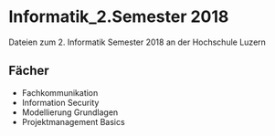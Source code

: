 # Informatik_2.Semester 2018

Dateien zum 2. Informatik Semester 2018 an der Hochschule Luzern

## Fächer

* Fachkommunikation
* Information Security
* Modellierung Grundlagen
* Projektmanagement Basics
